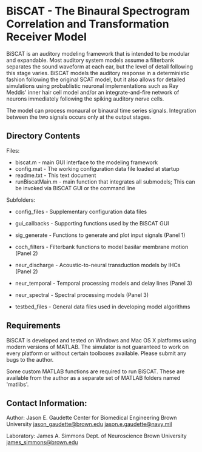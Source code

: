 # BiSCAT - The Binaural Spectrogram Correlation and Transformation Receiver Model

BiSCAT is an auditory modeling framework that is intended to be modular and expandable.  Most auditory system models assume a filterbank separates the sound waveform at each ear, but the level of detail following this stage varies.  BiSCAT models the auditory response in a deterministic fashion following the original SCAT model, but it also allows for detailed simulations using probablistic neuronal implementations such as Ray Meddis' inner hair cell model and/or an integrate-and-fire network of neurons immediately following the spiking auditory nerve cells.

The model can process monaural or binaural time series signals.  Integration between the two signals occurs only at the output stages.

## Directory Contents

Files:
+ biscat.m  -  main GUI interface to the modeling framework
+ config.mat  -  The working configuration data file loaded at startup
+ readme.txt  -  This text document
+ runBiscatMain.m  -  main function that integrates all submodels; This can be invoked via BiSCAT GUI or the command line

Subfolders:
+ config_files  -  Supplementary configuration data files
+ gui_callbacks  -  Supporting functions used by the BiSCAT GUI

+ sig_generate  -  Functions to generate and plot input signals (Panel 1)
+ coch_filters  -  Filterbank functions to model basilar membrane motion (Panel 2)
+ neur_discharge  -  Acoustic-to-neural transduction models by IHCs (Panel 2)
+ neur_temporal  -  Temporal processing models and delay lines (Panel 3)
+ neur_spectral  -  Spectral processing models (Panel 3)
+ testbed_files  -  General data files used in developing model algorithms


## Requirements

BiSCAT is developed and tested on Windows and Mac OS X platforms using modern versions of MATLAB.  The simulator is not guaranteed to work on every platform or without certain toolboxes available.  Please submit any bugs to the author.

Some custom MATLAB functions are required to run BiSCAT.  These are available from the author as a separate set of MATLAB folders named 'matlibs'.


## Contact Information:

Author:
Jason E. Gaudette
Center for Biomedical Engineering
Brown University
jason_gaudette@brown.edu
jason.e.gaudette@navy.mil

Laboratory:
James A. Simmons
Dept. of Neuroscience
Brown University
james_simmons@brown.edu

